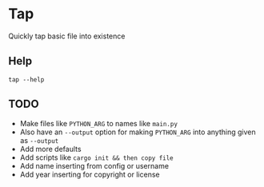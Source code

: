 # Tap
Quickly tap basic file into existence

## Help
```
tap --help
```

## TODO
- Make files like `PYTHON_ARG` to names like `main.py`
- Also have an `--output` option for making `PYTHON_ARG` into anything given as `--output`
- Add more defaults
- Add scripts like `cargo init && then copy file`
- Add name inserting from config or username
- Add year inserting for copyright or license
